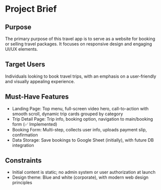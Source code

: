 # Project Brief

## Purpose
The primary purpose of this travel app is to serve as a website for booking or selling travel packages. It focuses on responsive design and engaging UI/UX elements.

## Target Users
Individuals looking to book travel trips, with an emphasis on a user-friendly and visually appealing experience.

## Must-Have Features
- Landing Page: Top menu, full-screen video hero, call-to-action with smooth scroll, dynamic trip cards grouped by category
- Trip Detail Page: Trip info, booking option, navigation to main/booking form (✅ Implemented)
- Booking Form: Multi-step, collects user info, uploads payment slip, confirmation
- Data Storage: Save bookings to Google Sheet (initially), with future DB integration

## Constraints
- Initial content is static; no admin system or user authorization at launch
- Design theme: Blue and white (corporate), with modern web design principles 